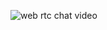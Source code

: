 <img 
src="https://camo.githubusercontent.com/7a6c8bcb2dd9454368d291963ae8506126e762a854b2878f0115db14f5194181/68747470733a2f2f692e6962622e636f2f37575a524c44312f3132322e6a7067"
alt="web rtc chat video"
/>
